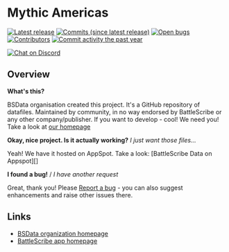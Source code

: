Mythic Americas
==================

[![Latest release](https://img.shields.io/github/release/BSData/mythic-americas.svg?style=flat-square)](https://github.com/BSData/mythic-americas/releases/latest)
[![Commits (since latest release)](https://img.shields.io/github/commits-since/BSData/mythic-americas/latest.svg?style=flat-square)](https://github.com/BSData/mythic-americas/releases)
[![Open bugs](https://img.shields.io/github/issues/BSData/mythic-americas/bug.svg?style=flat-square&label=bugs)](https://github.com/BSData/mythic-americas/issues?q=is%3Aissue+is%3Aopen+label%3Abug)
[![Contributors](https://img.shields.io/github/contributors/BSData/mythic-americas.svg?style=flat-square)](https://github.com/BSData/mythic-americas/graphs/contributors)
[![Commit activity the past year](https://img.shields.io/github/commit-activity/y/BSData/mythic-americas.svg?style=flat-square)](https://github.com/BSData/mythic-americas/pulse/monthly)

[![Chat on Discord](https://img.shields.io/discord/558412685981777922.svg?logo=discord&style=popout-square)](https://www.bsdata.net/discord)

## Overview ##

__What's this?__

BSData organisation created this project. It's a GitHub repository of datafiles.
Maintained by community, in no way endorsed by BattleScribe or any other company/publisher. If you want
to develop - cool! We need you! Take a look at [our homepage][BSData.net]

__Okay, nice project. Is it actually working?__ _I just want those files..._

Yeah! We have it hosted on AppSpot. Take a look: [BattleScribe Data on Appspot][]

__I found a bug!__ / *I have another request*

Great, thank you! Please [Report a bug][bug report] - you can also suggest enhancements and raise other issues there.

## Links ##

* [BSData organization homepage][BSData.net]
* [BattleScribe app homepage](https://www.battlescribe.net/)

[BSData.net]: https://www.bsdata.net/
[bug report]: https://github.com/BSData/mythic-americas/issues/new/choose
